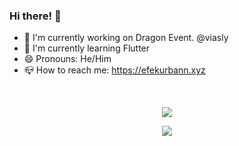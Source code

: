 ### Hi there! :wave:

- :dizzy: I'm currently working on Dragon Event. @viasly
- :telescope: I'm currently learning Flutter
- :smile: Pronouns: He/Him
- :mailbox_closed: How to reach me: https://efekurbann.xyz

<br>

<p align="center"><img align="center" src="https://github-readme-stats.vercel.app/api?username=efekurbann&hide=contribs,prs&show_icons=true&theme=tokyonight"</p>

<p align="center"><img align="center" src="https://github-readme-stats.vercel.app/api/top-langs/?username=efekurbann&layout=compact&show_icons=true&theme=tokyonight"</p>
